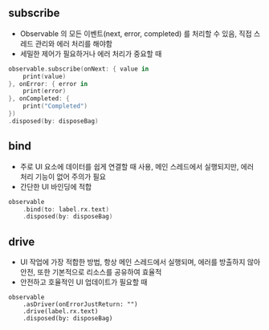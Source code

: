 ## subscribe 
- Observable 의 모든 이벤트(next, error, completed) 를 처리할 수 있음, 직접 스레드 관리와 에러 처리를 해야함
- 세밀한 제어가 필요하거나 에러 처리가 중요할 때 
```swift
observable.subscribe(onNext: { value in
    print(value)
}, onError: { error in
    print(error)
}, onCompleted: {
    print("Completed")
})
.disposed(by: disposeBag)
```

## bind 
- 주로 UI 요소에 데이터를 쉽게 연결할 때 사용, 메인 스레드에서 실행되지만, 에러 처리 기능이 없어 주의가 필요
- 간단한 UI 바인딩에 적합
```swift
observable
    .bind(to: label.rx.text)
    .disposed(by: disposeBag)
```

## drive 
- UI 작업에 가장 적합한 방법, 항상 메인 스레드에서 실행되며, 에러를 방출하지 않아 안전, 또한 기본적으로 리소스를 공유하여 효율적
- 안전하고 호율적인 UI 업데이트가 필요할 때 
```
observable
    .asDriver(onErrorJustReturn: "")
    .drive(label.rx.text)
    .disposed(by: disposeBag)
```
